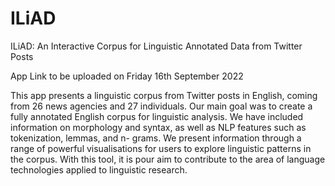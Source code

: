# ILiAD
ILiAD: An Interactive Corpus for Linguistic Annotated Data from Twitter Posts

App Link to be uploaded on Friday 16th September 2022

This app presents a linguistic corpus from Twitter posts in English, coming from 26 news agencies and 27 individuals. Our main goal was to create a fully annotated English corpus for linguistic analysis. We have included information on morphology and syntax, as well as NLP features such as tokenization, lemmas, and n- grams. We present information through a range of powerful visualisations for users to explore linguistic patterns in the corpus. With this tool, it is pour aim to contribute to the area of language technologies applied to linguistic research.
